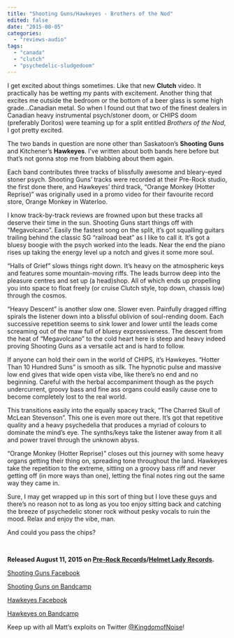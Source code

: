 ```yaml
---
title: "Shooting Guns/Hawkeyes - Brothers of the Nod"
edited: false
date: "2015-08-05"
categories:
  - "reviews-audio"
tags:
  - "canada"
  - "clutch"
  - "psychedelic-sludgedoom"
---
```


I get excited about things sometimes. Like that new **Clutch** video. It practically has be wetting my pants with excitement. Another thing that excites me outside the bedroom or the bottom of a beer glass is some high grade...Canadian metal. So when I found out that two of the finest dealers in Canadian heavy instrumental psych/stoner doom, or CHIPS doom (preferably Doritos) were teaming up for a split entitled _Brothers of the Nod_, I got pretty excited.

The two bands in question are none other than Saskatoon’s **Shooting Guns** and Kitchener’s **Hawkeyes**. I’ve written about both bands here before but that’s not gonna stop me from blabbing about them again.

Each band contributes three tracks of blissfully awesome and bleary-eyed stoner psych. Shooting Guns’ tracks were recorded at their Pre-Rock studio, the first done there, and Hawkeyes’ third track, “Orange Monkey (Hotter Reprise)” was originally used in a promo video for their favourite record store, Orange Monkey in Waterloo.

I know track-by-track reviews are frowned upon but these tracks all deserve their time in the sun. Shooting Guns start things off with “Megavolcano”. Easily the fastest song on the split, it’s got squalling guitars trailing behind the classic SG “railroad beat” as I like to call it. It’s got a bluesy boogie with the psych worked into the leads. Near the end the piano rises up taking the energy level up a notch and gives it some more soul.

“Halls of Grief” slows things right down. It’s heavy on the atmospheric keys and features some mountain-moving riffs. The leads burrow deep into the pleasure centres and set up (a head)shop. All of which ends up propelling you into space to float freely (or cruise Clutch style, top down, chassis low) through the cosmos.

“Heavy Descent” is another slow one. Slower even. Painfully dragged riffing spirals the listener down into a blissful oblivion of soul-rending doom. Each successive repetition seems to sink lower and lower until the leads come screaming out of the maw full of bluesy expressiveness. The descent from the heat of “Megavolcano” to the cold heart here is steep and heavy indeed proving Shooting Guns as a versatile act and is hard to follow.

If anyone can hold their own in the world of CHIPS, it’s Hawkeyes. “Hotter Than 10 Hundred Suns” is smooth as silk. The hypnotic pulse and massive low end gives that wide open vista vibe, like there’s no end and no beginning. Careful with the herbal accompaniment though as the psych undercurrent, groovy bass and fine ass organs could easily cause one to become completely lost to the real world.

This transitions easily into the equally spacey track, “The Charred Skull of McLean Stevenson”. This one is even more out there. It’s got that repetitive quality and a heavy psychedelia that produces a myriad of colours to dominate the mind’s eye. The synths/keys take the listener away from it all and power travel through the unknown abyss.

“Orange Monkey (Hotter Reprise)” closes out this journey with some heavy organs getting their thing on, spreading tone throughout the land. Hawkeyes take the repetition to the extreme, sitting on a groovy bass riff and never getting off (in more ways than one), letting the final notes ring out the same way they came in.

Sure, I may get wrapped up in this sort of thing but I love these guys and there’s no reason not to as long as you too enjoy sitting back and catching the breeze of psychedelic stoner rock without pesky vocals to ruin the mood. Relax and enjoy the vibe, man.

And could you pass the chips?

 

**Released August 11, 2015 on [Pre-Rock Records](http://www.prerockrecords.com/)/[Helmet Lady Records](http://helmetladyrecords.com/).**

[Shooting Guns Facebook](https://www.facebook.com/shootinggunsband)

[Shooting Guns on Bandcamp](https://shootingguns.bandcamp.com/)

[Hawkeyes Facebook](https://www.facebook.com/HawkeyesDoom)

[Hawkeyes on Bandcamp](https://hawkeyes.bandcamp.com/)

Keep up with all Matt’s exploits on Twitter [@KingdomofNoise](http://www.twitter.com/kingdomofnoise)!
